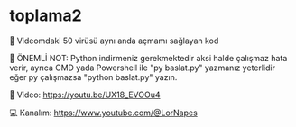 # toplama2
🧢 Videomdaki 50 virüsü aynı anda açmamı sağlayan kod

📌 ÖNEMLİ NOT: Python indirmeniz gerekmektedir aksi halde çalışmaz hata verir, ayrıca CMD yada Powershell ile "py baslat.py" yazmanız yeterlidir eğer py çalışmazsa "python baslat.py" yazın.

🎥 Video: https://youtu.be/UX18_EVOOu4

💻 Kanalım: https://www.youtube.com/@LorNapes
